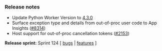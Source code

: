 ### Release notes
<!-- Please add your release notes in the following format:
- My change description (#PR)
-->

- Update Python Worker Version to [4.3.0](https://github.com/Azure/azure-functions-python-worker/releases/tag/4.3.0)
- Surface exception type and details from out-of-proc user code to App Insights ([#8314](https://github.com/Azure/azure-functions-host/pull/8314))
- Host support for out-of-proc cancellation tokens ([#2153](https://github.com/Azure/azure-functions-host/issues/2152))

**Release sprint:** Sprint 124
[ [bugs](https://github.com/Azure/azure-functions-host/issues?q=is%3Aissue+milestone%3A%22Functions+Sprint+124%22+label%3Abug+is%3Aclosed) | [features](https://github.com/Azure/azure-functions-host/issues?q=is%3Aissue+milestone%3A%22Functions+Sprint+124%22+label%3Afeature+is%3Aclosed) ]
